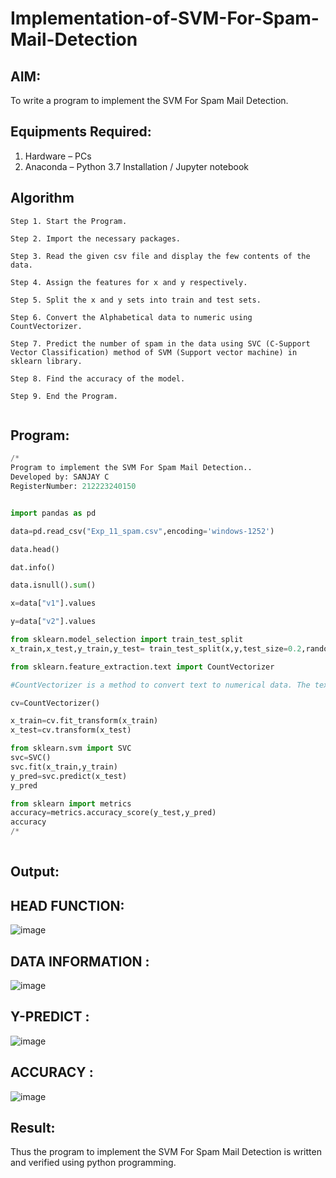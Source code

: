 # Implementation-of-SVM-For-Spam-Mail-Detection

## AIM:
To write a program to implement the SVM For Spam Mail Detection.

## Equipments Required:
1. Hardware – PCs
2. Anaconda – Python 3.7 Installation / Jupyter notebook

## Algorithm
```
Step 1. Start the Program.

Step 2. Import the necessary packages.

Step 3. Read the given csv file and display the few contents of the data.

Step 4. Assign the features for x and y respectively.

Step 5. Split the x and y sets into train and test sets.

Step 6. Convert the Alphabetical data to numeric using CountVectorizer.

Step 7. Predict the number of spam in the data using SVC (C-Support Vector Classification) method of SVM (Support vector machine) in sklearn library.

Step 8. Find the accuracy of the model.

Step 9. End the Program.


``` 

## Program:
```py
/*
Program to implement the SVM For Spam Mail Detection..
Developed by: SANJAY C
RegisterNumber: 212223240150


import pandas as pd

data=pd.read_csv("Exp_11_spam.csv",encoding='windows-1252')

data.head()

dat.info()

data.isnull().sum()

x=data["v1"].values

y=data["v2"].values

from sklearn.model_selection import train_test_split
x_train,x_test,y_train,y_test= train_test_split(x,y,test_size=0.2,random_state=0)

from sklearn.feature_extraction.text import CountVectorizer

#CountVectorizer is a method to convert text to numerical data. The text is transformed to a sparse matrix

cv=CountVectorizer()

x_train=cv.fit_transform(x_train)
x_test=cv.transform(x_test)

from sklearn.svm import SVC
svc=SVC()
svc.fit(x_train,y_train)
y_pred=svc.predict(x_test)
y_pred

from sklearn import metrics
accuracy=metrics.accuracy_score(y_test,y_pred)
accuracy
/*
 
```

## Output:
## HEAD FUNCTION:
![image](https://github.com/user-attachments/assets/3d1f4c05-9c68-4e7f-95ca-d1b12f9eea04)

## DATA INFORMATION :
![image](https://github.com/user-attachments/assets/da8c1603-54fd-42ce-b37e-3527d4ddee49)

## Y-PREDICT :
![image](https://github.com/user-attachments/assets/e752cf68-ac81-4745-b7f4-feae00ea200b)

## ACCURACY :
![image](https://github.com/user-attachments/assets/f17c1da5-b62b-4a2b-a4c0-fd690b1ad804)


## Result:
Thus the program to implement the SVM For Spam Mail Detection is written and verified using python programming.
